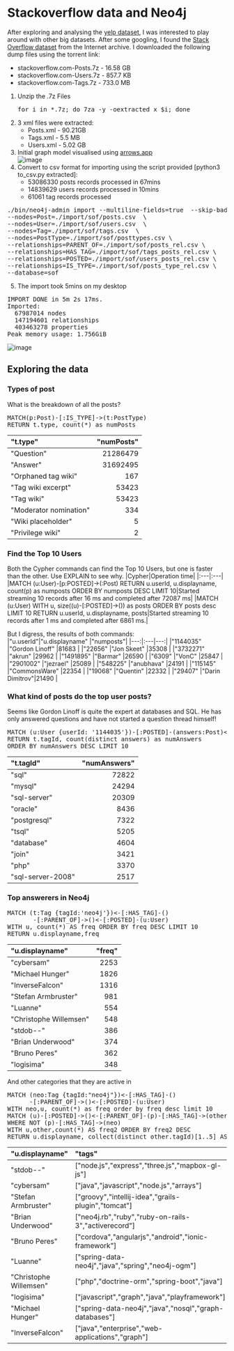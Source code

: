 # Stackoverflow data and Neo4j
After exploring and analysing the [yelp dataset](https://www.yelp.com/dataset), I was interested to play around with other big datasets. After some googling, I found the [Stack Overflow dataset](https://archive.org/details/stackexchange) from the Internet archive.
I downloaded the following dump files using the torrent link:  
- stackoverflow.com-Posts.7z	- 16.58 GB
- stackoverflow.com-Users.7z	- 857.7 KB
- stackoverflow.com-Tags.7z	- 733.0 MB

1. Unzip the .7z Files
	<pre>for i in *.7z; do 7za -y -oextracted x $i; done</pre>
2. 3 xml files were extracted:
	- Posts.xml	- 90.21GB
	- Tags.xml	- 5.5 MB
	- Users.xml	- 5.02 GB
3. Initial graph model visualised using [arrows.app](https://arrows.app/)  
![image](https://user-images.githubusercontent.com/830693/129439317-64409ef9-dd68-4ac9-9a4e-34a231ed7108.png)
4. Convert to csv format for importing using the script provided [python3 to_csv.py extracted]:
	- 53086330 posts records processed in 67mins
	- 14839629 users records processed in 10mins
	- 61061 tag records processed

	
<pre>./bin/neo4j-admin import --multiline-fields=true  --skip-bad-relationships \
--nodes=Post=./import/sof/posts.csv  \
--nodes=User=./import/sof/users.csv  \
--nodes=Tag=./import/sof/tags.csv  \
--nodes=PostType=./import/sof/posttypes.csv \
--relationships=PARENT_OF=./import/sof/posts_rel.csv \
--relationships=HAS_TAG=./import/sof/tags_posts_rel.csv \
--relationships=POSTED=./import/sof/users_posts_rel.csv \
--relationships=IS_TYPE=./import/sof/posts_type_rel.csv \
--database=sof
</pre>
  
5. The import took 5mins on my desktop
<pre>IMPORT DONE in 5m 2s 17ms. 
Imported:
  67987014 nodes
  147194601 relationships
  403463278 properties
Peak memory usage: 1.756GiB</pre>
![image](https://user-images.githubusercontent.com/830693/129184861-ffa84c61-98c6-4aee-a786-a4c871d04acd.png)

## Exploring the data
### Types of post
What is the breakdown of all the posts?
<pre>MATCH(p:Post)-[:IS_TYPE]->(t:PostType)
RETURN t.type, count(*) as numPosts</pre>  
|"t.type"              |"numPosts"|
|:---|---:|
|"Question"            |21286479  |
|"Answer"              |31692495  |
|"Orphaned tag wiki"   |167       |
|"Tag wiki excerpt"    |53423     |
|"Tag wiki"            |53423     |
|"Moderator nomination"|334       |
|"Wiki placeholder"    |5         |
|"Privilege wiki"      |2         |  
  
### Find the Top 10 Users
Both the Cypher commands can find the Top 10 Users, but one is faster than the other. Use EXPLAIN to see why.
|Cypher|Operation time|
|:---|:---|
|MATCH (u:User)-[p:POSTED]->(:Post) RETURN u.userId, u.displayname, count(p) as numposts ORDER BY numposts DESC LIMIT 10|Started streaming 10 records after 16 ms and completed after 72087 ms|
|MATCH (u:User) WITH u, size((u)-[:POSTED]->()) as posts ORDER BY posts desc LIMIT 10 RETURN u.userId, u.displayname, posts|Started streaming 10 records after 1 ms and completed after 6861 ms.|  

But I digress, the results of both commands:  
|"u.userId"|"u.displayname" |"numposts"|
|---:|:---|---:|
|"1144035" |"Gordon Linoff" |81683     |
|"22656"   |"Jon Skeet"     |35308     |
|"3732271" |"akrun"         |29962     |
|"1491895" |"Barmar"        |26590     |
|"6309"    |"VonC"          |25847     |
|"2901002" |"jezrael"       |25089     |
|"548225"  |"anubhava"      |24191     |
|"115145"  |"CommonsWare"   |22354     |
|"19068"   |"Quentin"       |22332     |
|"29407"   |"Darin Dimitrov"|21490     |

### What kind of posts do the top user posts?
Seems like Gordon Linoff is quite the expert at databases and SQL. He has only answered questions and have not started a question thread himself!
<pre>MATCH (u:User {userId: '1144035'})-[:POSTED]-(answers:Post)<-[:PARENT_OF]-(q:Post)-[:HAS_TAG]->(t:Tag)
RETURN t.tagId, count(distinct answers) as numAnswers
ORDER BY numAnswers DESC LIMIT 10
</pre>  
|"t.tagId"        |"numAnswers"|
|:---|---:|
|"sql"            |72822       |
|"mysql"          |24294       |
|"sql-server"     |20309       |
|"oracle"         |8436        |
|"postgresql"     |7322        |
|"tsql"           |5205        |
|"database"       |4604        |
|"join"           |3421        |
|"php"            |3370        |
|"sql-server-2008"|2517        |
  
### Top answerers in Neo4j
<pre>MATCH (t:Tag {tagId:'neo4j'})<-[:HAS_TAG]-()
       -[:PARENT_OF]->()<-[:POSTED]-(u:User) 
WITH u, count(*) AS freq ORDER BY freq DESC LIMIT 10
RETURN u.displayname,freq</pre>
|"u.displayname"       |"freq"|
|:---|---:|
|"cybersam"            |2253  |
|"Michael Hunger"      |1826  |
|"InverseFalcon"       |1316  |
|"Stefan Armbruster"   |981   |
|"Luanne"              |554   |
|"Christophe Willemsen"|548   |
|"stdob--"             |386   |
|"Brian Underwood"     |374   |
|"Bruno Peres"         |362   |
|"logisima"            |348   |

And other categories that they are active in
<pre>MATCH (neo:Tag {tagId:"neo4j"})<-[:HAS_TAG]-()
      -[:PARENT_OF]->()<-[:POSTED]-(u:User) 
WITH neo,u, count(*) as freq order by freq desc limit 10
MATCH (u)-[:POSTED]->()<-[:PARENT_OF]-(p)-[:HAS_TAG]->(other:Tag)
WHERE NOT (p)-[:HAS_TAG]->(neo)
WITH u,other,count(*) AS freq2 ORDER BY freq2 DESC 
RETURN u.displayname, collect(distinct other.tagId)[1..5] AS tags</pre>  
|"u.displayname"       |"tags"                                                |
|:---|:---|
|"stdob--"             |["node.js","express","three.js","mapbox-gl-js"]       |
|"cybersam"            |["java","javascript","node.js","arrays"]              |
|"Stefan Armbruster"   |["groovy","intellij-idea","grails-plugin","tomcat"]   |
|"Brian Underwood"     |["neo4j.rb","ruby","ruby-on-rails-3","activerecord"]  |
|"Bruno Peres"         |["cordova","angularjs","android","ionic-framework"]   |
|"Luanne"              |["spring-data-neo4j","java","spring","neo4j-ogm"]     |
|"Christophe Willemsen"|["php","doctrine-orm","spring-boot","java"]           |
|"logisima"            |["javascript","graph","java","playframework"]         |
|"Michael Hunger"      |["spring-data-neo4j","java","nosql","graph-databases"]|
|"InverseFalcon"       |["java","enterprise","web-applications","graph"]      |  

